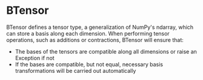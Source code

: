 # BTensor

BTensor defines a tensor type, a generalization of NumPy's ndarray, which can store a basis along each dimension.
When performing tensor operations, such as additions or contractions, BTensor will ensure that:

- The bases of the tensors are compatible along all dimensions or raise an Exception if not
- If the bases are compatible, but not equal, necessary basis transformations will be carried out automatically
